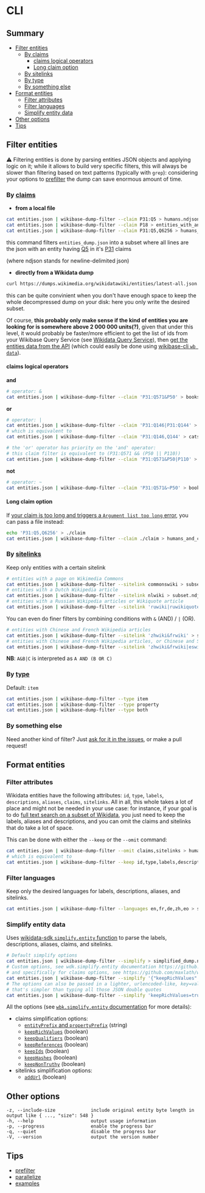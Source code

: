 # CLI

## Summary

<!-- START doctoc generated TOC please keep comment here to allow auto update -->
<!-- DON'T EDIT THIS SECTION, INSTEAD RE-RUN doctoc TO UPDATE -->


- [Filter entities](#filter-entities)
  - [By claims](#by-claims)
    - [claims logical operators](#claims-logical-operators)
    - [Long claim option](#long-claim-option)
  - [By sitelinks](#by-sitelinks)
  - [By type](#by-type)
  - [By something else](#by-something-else)
- [Format entities](#format-entities)
  - [Filter attributes](#filter-attributes)
  - [Filter languages](#filter-languages)
  - [Simplify entity data](#simplify-entity-data)
- [Other options](#other-options)
- [Tips](#tips)

<!-- END doctoc generated TOC please keep comment here to allow auto update -->


## Filter entities

:warning: Filtering entities is done by parsing entities JSON objects and applying logic on it; while it allows to build very specific filters, this will always be slower than filtering based on text patterns (typically with `grep`): considering your options to [prefilter](/docs/prefilter.md) the dump can save enormous amount of time.

### By [claims](https://www.wikidata.org/wiki/Wikidata:Glossary#Claims_and_statements)

* **from a local file**
```sh
cat entities.json | wikibase-dump-filter --claim P31:Q5 > humans.ndjson
cat entities.json | wikibase-dump-filter --claim P18 > entities_with_an_image.ndjson
cat entities.json | wikibase-dump-filter --claim P31:Q5,Q6256 > humans_and_countries.ndjson
```
this command filters `entities_dump.json` into a subset where all lines are the json with an entity having [Q5](https://wikidata.org/entity/Q5) in it's [P31](https://wikidata.org/wiki/Property:P31) claims

(where ndjson stands for newline-delimited json)

* **directly from a Wikidata dump**
```sh
curl https://dumps.wikimedia.org/wikidatawiki/entities/latest-all.json.gz | gzip -d | wikibase-dump-filter --claim P31:Q5 > humans.ndjson
```
this can be quite convinient when you don't have enough space to keep the whole decompressed dump on your disk: here you only write the desired subset.

Of course, **this probably only make sense if the kind of entities you are looking for is somewhere above 2 000 000 units(?)**, given that under this level, it would probably be faster/more efficient to get the list of ids from your Wikibase Query Service (see [Wikidata Query Service](http://query.wikidata.org/)), then [get the entities data from the API](https://www.wikidata.org/w/api.php?action=help&modules=wbgetentities) (which could easily be done using [wikibase-cli `wb data`](https://github.com/maxlath/wikibase-cli/blob/master/docs/read_operations.md#wb-data)).

#### claims logical operators
**and**
```sh
# operator: &
cat entities.json | wikibase-dump-filter --claim 'P31:Q571&P50' > books_with_an_author.ndjson
```

**or**
```sh
# operator: |
cat entities.json | wikibase-dump-filter --claim 'P31:Q146|P31:Q144' > cats_and_dogs.ndjson
# which is equivalent to
cat entities.json | wikibase-dump-filter --claim 'P31:Q146,Q144' > cats_and_dogs.ndjson

# the 'or' operator has priority on the 'and' operator:
# this claim filter is equivalent to (P31:Q571 && (P50 || P110))
cat entities.json | wikibase-dump-filter --claim 'P31:Q571&P50|P110' > books_with_an_author_or_an_illustrator.ndjson
```

**not**
```sh
# operator: ~
cat entities.json | wikibase-dump-filter --claim 'P31:Q571&~P50' > books_without_author.ndjson
```

#### Long claim option
If [your claim is too long and triggers a `Argument list too long` error](https://github.com/maxlath/wikibase-dump-filter/issues/13), you can pass a file instead:
```sh
echo 'P31:Q5,Q6256' > ./claim
cat entities.json | wikibase-dump-filter --claim ./claim > humans_and_countries.ndjson
```

### By [sitelinks](https://www.wikidata.org/wiki/Wikidata:Glossary#Sitelinks)
Keep only entities with a certain sitelink
```sh
# entities with a page on Wikimedia Commons
cat entities.json | wikibase-dump-filter --sitelink commonswiki > subset.ndjson
# entities with a Dutch Wikipedia article
cat entities.json | wikibase-dump-filter --sitelink nlwiki > subset.ndjson
# entities with a Russian Wikipedia articles or Wikiquote article
cat entities.json | wikibase-dump-filter --sitelink 'ruwiki|ruwikiquote' > subset.ndjson
```
You can even do finer filters by combining conditions with `&` (AND) / `|` (OR).
```sh
# entities with Chinese and French Wikipedia articles
cat entities.json | wikibase-dump-filter --sitelink 'zhwiki&frwiki' > subset.ndjson
# entities with Chinese and French Wikipedia articles, or Chinese and Spanish articles
cat entities.json | wikibase-dump-filter --sitelink 'zhwiki&frwiki|eswiki' > subset.ndjson
```
**NB**: `A&B|C` is interpreted as `A AND (B OR C)`

### By [type](https://www.wikidata.org/wiki/Wikidata:Glossary#Entities.2C_items.2C_properties_and_queries)
Default: `item`
```sh
cat entities.json | wikibase-dump-filter --type item
cat entities.json | wikibase-dump-filter --type property
cat entities.json | wikibase-dump-filter --type both
```

### By something else
Need another kind of filter? Just [ask for it in the issues](https://github.com/maxlath/wikibase-dump-filter/issues), or make a pull request!

## Format entities
### Filter attributes

Wikidata entities have the following attributes: `id`, `type`, `labels`, `descriptions`, `aliases`, `claims`, `sitelinks`.
All in all, this whole takes a lot of place and might not be needed in your use case: for instance, if your goal is to do [full text search on a subset of Wikidata](http://github.com/inventaire/inv-elasticsearch), you just need to keep the labels, aliases and descriptions, and you can omit the claims and sitelinks that do take a lot of space.

This can be done with either the `--keep` or the `--omit` command:
```sh
cat entities.json | wikibase-dump-filter --omit claims,sitelinks > humans.ndjson
# which is equivalent to
cat entities.json | wikibase-dump-filter --keep id,type,labels,descriptions,aliases > humans.ndjson
```

### Filter languages
Keep only the desired languages for labels, descriptions, aliases, and sitelinks.
```sh
cat entities.json | wikibase-dump-filter --languages en,fr,de,zh,eo > subset.ndjson
```

### Simplify entity data
Uses [wikidata-sdk `simplify.entity` function](https://github.com/maxlath/wikidata-sdk/blob/master/docs/simplify_entities_data.md) to parse the labels, descriptions, aliases, claims, and sitelinks.
```sh
# Default simplify options
cat entities.json | wikibase-dump-filter --simplify > simplified_dump.ndjson
# Custom options, see wdk.simplify.entity documentation https://github.com/maxlath/wikidata-sdk/blob/master/docs/simplify_entities_data.md
# and specifically for claims options, see https://github.com/maxlath/wikidata-sdk/blob/master/docs/simplify_claims.md#options
cat entities.json | wikibase-dump-filter --simplify '{"keepRichValues":"true","keepQualifiers":"true","keepReferences":"true"}' > simplified_dump.ndjson
# The options can also be passed in a lighter, urlencoded-like, key=value format
# that's simpler than typing all those JSON double quotes
cat entities.json | wikibase-dump-filter --simplify 'keepRichValues=true&keepQualifiers=true&keepReferences=true' > simplified_dump.ndjson
```

All the options (see [`wbk.simplify.entity` documentation](https://github.com/maxlath/wikibase-sdk/blob/master/docs/simplify_entities_data.md#simplify-entity) for more details):

* claims simplification options:
  * [`entityPrefix` and `propertyPrefix`](https://github.com/maxlath/wikibase-sdk/blob/master/docs/simplify_claims.md#add-prefixes-to-entities-and-properties-ids) (string)
  * [`keepRichValues`](https://github.com/maxlath/wikibase-sdk/blob/master/docs/simplify_claims.md#keep-rich-values) (boolean)
  * [`keepQualifiers`](https://github.com/maxlath/wikibase-sdk/blob/master/docs/simplify_claims.md#keep-qualifiers) (boolean)
  * [`keepReferences`](https://github.com/maxlath/wikibase-sdk/blob/master/docs/simplify_claims.md#keep-references) (boolean)
  * [`keepIds`](https://github.com/maxlath/wikibase-sdk/blob/master/docs/simplify_claims.md#keep-ids) (boolean)
  * [`keepHashes`](https://github.com/maxlath/wikibase-sdk/blob/master/docs/simplify_claims.md#keep-hashes) (boolean)
  * [`keepNonTruthy`](https://github.com/maxlath/wikibase-sdk/blob/master/docs/simplify_claims.md#keep-non-truthy-statements) (boolean)
* sitelinks simplification options:
  * [`addUrl`](https://github.com/maxlath/wikibase-sdk/blob/master/docs/simplify_entities_data.md#add-sitelinks-urls)  (boolean)

## Other options
```
-z, --include-size             include original entity byte length in output like { ..., "size": 548 }
-h, --help                     output usage information
-p, --progress                 enable the progress bar
-q, --quiet                    disable the progress bar
-V, --version                  output the version number
```

## Tips
* [prefilter](https://github.com/maxlath/wikibase-dump-filter/blob/master/docs/prefilter.md)
* [parallelize](https://github.com/maxlath/wikibase-dump-filter/blob/master/docs/parallelize.md)
* [examples](https://github.com/maxlath/wikibase-dump-filter/blob/master/docs/examples.md)
